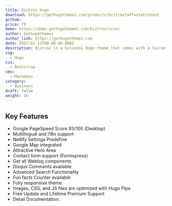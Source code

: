 ```yaml
---
title: Biztrox Hugo
download: https://gethugothemes.com/products/biztrox?aff=statichunt
github:
price: 79
demo: https://demo.gethugothemes.com/biztrox/site/
author: Gethugothemes
author_link: https://gethugothemes.com
date: 2023-01-12T00:00:00.000Z
description: Biztrox is a business Hugo theme that comes with a lucrative design and easy user interface.
ssg:
  - Hugo
css:
  - Bootstrap
cms:
  - Markdown
category:
  - Business
draft: false
weight: 16
---
```


## Key Features

- Google PageSpeed Score 93/100 (Desktop)
- Multilingual and i18n support
- Netlify Settings Predefine
- Google Map integrated
- Attractive Hero Area
- Contact form support (Formspress)
- Get all Weblog components
- Disqus Comments available
- Advanced Search Functionality
- Fun facts Counter available
- Fully responsive theme
- Images, CSS, and JS files are optimized with Hugo Pipe
- Free Update and Lifetime Premium Support
- Detail Documentation.
